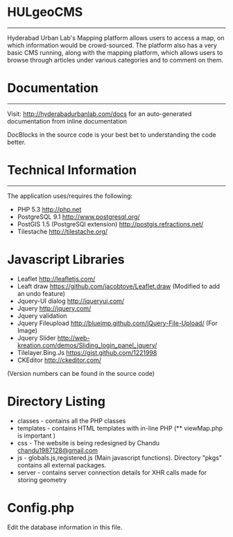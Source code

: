 HULgeoCMS
=========
--------------
Hyderabad Urban Lab's Mapping platform allows users to access a map, on which information would be crowd-sourced.
The platform also has a very basic CMS running, along with the mapping platform, which allows users to browse through articles under various categories and to comment on them.

Documentation
=========
--------------
Visit: http://hyderabadurbanlab.com/docs for an auto-generated documentation from inline documentation

DocBlocks in the source code is your best bet to understanding the code better.

Technical Information
=========
--------------
The application uses/requires the following:
* PHP 5.3 http://php.net
* PostgreSQL 9.1 http://www.postgresql.org/
* PostGIS 1.5 (PostgreSQl extension) http://postgis.refractions.net/
* Tilestache http://tilestache.org/

Javascript Libraries
====================
* Leaflet http://leafletjs.com/ 
* Leaft draw https://github.com/jacobtoye/Leaflet.draw (Modified to add an undo feature)
* Jquery-UI dialog http://jqueryui.com/
* Jquery http://jquery.com/
* Jquery validation
* Jquery Fileupload http://blueimp.github.com/jQuery-File-Upload/ (For Image)
* Jquery Slider http://web-kreation.com/demos/Sliding_login_panel_jquery/
* Tilelayer.Bing.Js https://gist.github.com/1221998
* CKEditor http://ckeditor.com/

(Version numbers can be found in the source code)

Directory Listing
=================
* classes - contains all the PHP classes
* templates - contains HTML templates with in-line PHP (** viewMap.php is important )
* css - The website is being redesigned by Chandu chandu1987128@gmail.com
* js - globals.js,registered.js (Main javascript functions). Directory "pkgs" contains all external packages.
* server - contains server connection details for XHR calls made for storing geometry

Config.php
==========
Edit the database information in this file.

